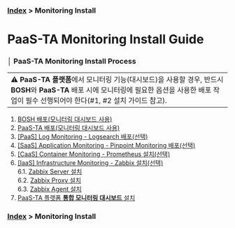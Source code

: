 ### [Index](https://github.com/PaaS-TA/Guide/tree/working-new-template) > Monitoring Install


# PaaS-TA Monitoring Install Guide


### │ PaaS-TA Monitoring Install Process
<table>
  <tr>
    <td >⚠️ <b>PaaS-TA 플랫폼</b>에서 모니터링 기능(대시보드)을 사용할 경우, 반드시 <b>BOSH</b>와 <b>PaaS-TA</b> 배포 시에 모니터링에 필요한 옵션을 사용한 배포 작업이 필수 선행되어야 한다(#1, #2 설치 가이드 참고).</td>
  </tr>
</table>

1. [BOSH 배포(모니터링 대시보드 사용)](PAAS-TA_BOSH2_MONITORING_INSTALL_GUIDE.md)
2. [PaaS-TA 배포(모니터링 대시보드 사용)](PAAS-TA_CORE_MONITORING_INSTALL_GUIDE.md)
3. [[PaaS] Log Monitoring - Logsearch 배포(선택)](PAAS-TA_MONITORING_LOGSEARCH_INSTALL.md)
4. [[SaaS] Application Monitoring -  Pinpoint Monitoring 배포(선택)](PAAS-TA_MONITORING_PINPOINT_MONITORING_INSTALL.md)
5. [[CaaS] Container Monitoring - Prometheus 설치(선택)](PAAS-TA_MONITORING_CONTAINER_SERVICE_INSTALL.md)
6. [[IaaS] Infrastructure Monitoring - Zabbix 설치(선택)](#)  
 6.1. [Zabbix Server 설치](PAAS-TA_MONITORING_ZABBIX-SERVER_INSTALL.md)  
 6.2. [Zabbix Proxy 설치](PAAS-TA_MONITORING_ZABBIX-PROXY_INSTALL.md)  
 6.3. [Zabbix Agent 설치](PAAS-TA_MONITORING_ZABBIX-AGENT_INSTALL.md)  
7. [PaaS-TA 플랫폼 **통합 모니터링 대시보드** 설치](PAAS-TA_MONITORING_PAAS-TA_MONITORING_INSTALL.md)


### [Index](https://github.com/PaaS-TA/Guide/tree/working-new-template) > Monitoring Install